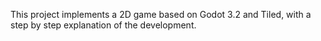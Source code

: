 This project implements a 2D game based on Godot 3.2 and Tiled, with a step by step explanation of the development.
